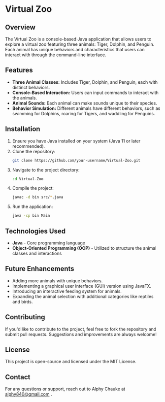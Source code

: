 # Virtual Zoo

## Overview
The Virtual Zoo is a console-based Java application that allows users to explore a virtual zoo featuring three animals: Tiger, Dolphin, and Penguin. Each animal has unique behaviors and characteristics that users can interact with through the command-line interface.

## Features
- **Three Animal Classes:** Includes Tiger, Dolphin, and Penguin, each with distinct behaviors.
- **Console-Based Interaction:** Users can input commands to interact with the animals.
- **Animal Sounds:** Each animal can make sounds unique to their species.
- **Behavior Simulation:** Different animals have different behaviors, such as swimming for Dolphins, roaring for Tigers, and waddling for Penguins.

## Installation
1. Ensure you have Java installed on your system (Java 11 or later recommended).
2. Clone the repository:
   ```sh
   git clone https://github.com/your-username/Virtual-Zoo.git
   ```
3. Navigate to the project directory:
   ```sh
   cd Virtual-Zoo
   ```
4. Compile the project:
   ```sh
   javac -d bin src/*.java
   ```
5. Run the application:
   ```sh
   java -cp bin Main
   ```

## Technologies Used
- **Java** - Core programming language
- **Object-Oriented Programming (OOP)** - Utilized to structure the animal classes and interactions

## Future Enhancements
- Adding more animals with unique behaviors.
- Implementing a graphical user interface (GUI) version using JavaFX.
- Introducing an interactive feeding system for animals.
- Expanding the animal selection with additional categories like reptiles and birds.

## Contributing
If you'd like to contribute to the project, feel free to fork the repository and submit pull requests. Suggestions and improvements are always welcome!

## License
This project is open-source and licensed under the MIT License.

## Contact
For any questions or support, reach out to Alphy Chauke at alphy840@gmail.com .

